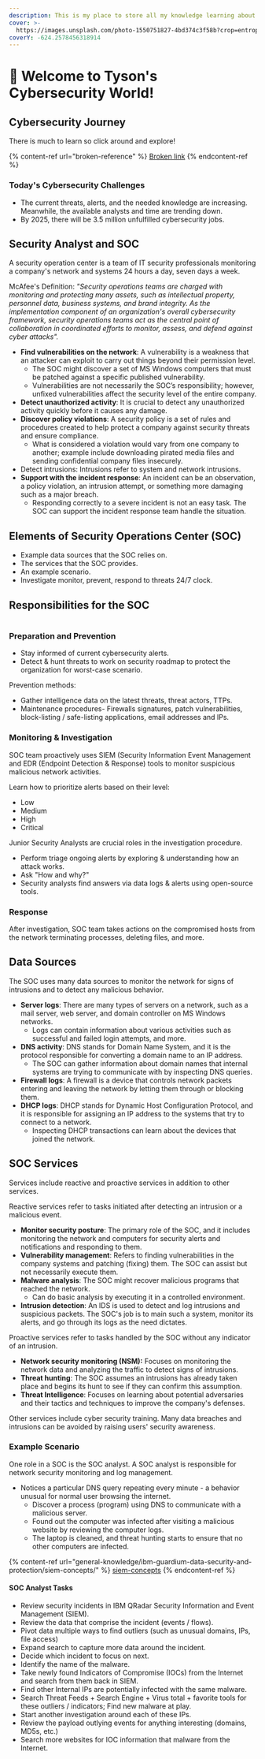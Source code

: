 ```yaml
---
description: This is my place to store all my knowledge learning about cybersecurity.
cover: >-
  https://images.unsplash.com/photo-1550751827-4bd374c3f58b?crop=entropy&cs=tinysrgb&fm=jpg&ixid=MnwxOTcwMjR8MHwxfHNlYXJjaHw0fHxzZWN1cml0eXxlbnwwfHx8fDE2NjE5ODk3Mzk&ixlib=rb-1.2.1&q=80
coverY: -624.2578456318914
---
```


# 💭 Welcome to Tyson's Cybersecurity World!

## Cybersecurity Journey

There is much to learn so click around and explore!

{% content-ref url="broken-reference" %}
[Broken link](broken-reference)
{% endcontent-ref %}

### Today's Cybersecurity Challenges

* The current threats, alerts, and the needed knowledge are increasing. Meanwhile, the available analysts and time are trending down.
* By 2025, there will be 3.5 million unfulfilled cybersecurity jobs.

## Security Analyst and SOC

A security operation center is a team of IT security professionals monitoring a company's network and systems 24 hours a day, seven days a week.&#x20;

McAfee's Definition: _"Security operations teams are charged with monitoring and protecting many assets, such as intellectual property, personnel data, business systems, and brand integrity. As the implementation component of an organization's overall cybersecurity framework, security operations teams act as the central point of collaboration in coordinated efforts to monitor, assess, and defend against cyber attacks"._

* **Find vulnerabilities on the network**: A vulnerability is a weakness that an attacker can exploit to carry out things beyond their permission level.
  * The SOC might discover a set of MS Windows computers that must be patched against a specific published vulnerability.
  * Vulnerabilities are not necessarily the SOC’s responsibility; however, unfixed vulnerabilities affect the security level of the entire company.
* **Detect unauthorized activity**: It is crucial to detect any unauthorized activity quickly before it causes any damage.
* **Discover policy violations**: A security policy is a set of rules and procedures created to help protect a company against security threats and ensure compliance.
  * What is considered a violation would vary from one company to another; example include downloading pirated media files and sending confidential company files insecurely.
* Detect intrusions: Intrusions refer to system and network intrusions.
* **Support with the incident response**: An incident can be an observation, a policy violation, an intrusion attempt, or something more damaging such as a major breach.
  * Responding correctly to a severe incident is not an easy task. The SOC can support the incident response team handle the situation.

## Elements of Security Operations Center (SOC)

* Example data sources that the SOC relies on.
* The services that the SOC provides.
* An example scenario.
* Investigate monitor, prevent, respond to threats 24/7 clock.

## Responsibilities for the SOC

<figure><img src="https://tryhackme-images.s3.amazonaws.com/user-uploads/60c7fac321aca20049602d2b/room-content/ac6d125de72c99f799d13c1aaf0c55dd.PNG" alt=""><figcaption></figcaption></figure>

### Preparation and Prevention&#x20;

* Stay informed of current cybersecurity alerts.&#x20;
* Detect & hunt threats to work on security roadmap to protect the organization for worst-case scenario.&#x20;

Prevention methods:&#x20;

* Gather intelligence data on the latest threats, threat actors, TTPs.
* Maintenance procedures- Firewalls signatures, patch vulnerabilities, block-listing / safe-listing applications, email addresses and IPs.

### Monitoring & Investigation

SOC team proactively uses SIEM (Security Information Event Management and EDR (Endpoint Detection & Response) tools to monitor suspicious malicious network activities.&#x20;

Learn how to prioritize alerts based on their level:&#x20;

* Low
* Medium
* High
* Critical&#x20;

Junior Security Analysts are crucial roles in the investigation procedure.

* Perform triage ongoing alerts by exploring & understanding how an attack works.
* Ask "How and why?"&#x20;
* Security analysts find answers via data logs & alerts using open-source tools.

### Response

After investigation, SOC team takes actions on the compromised hosts from the network terminating processes, deleting files, and more.

## Data Sources

The SOC uses many data sources to monitor the network for signs of intrusions and to detect any malicious behavior.

* **Server logs**: There are many types of servers on a network, such as a mail server, web server, and domain controller on MS Windows networks.
  * Logs can contain information about various activities such as successful and failed login attempts, and more.
* **DNS activity**: DNS stands for Domain Name System, and it is the protocol responsible for converting a domain name to an IP address.
  * The SOC can gather information about domain names that internal systems are trying to communicate with by inspecting DNS queries.
* **Firewall logs**: A firewall is a device that controls network packets entering and leaving the network by letting them through or blocking them.
* **DHCP logs**: DHCP stands for Dynamic Host Configuration Protocol, and it is responsible for assigning an IP address to the systems that try to connect to a network.
  * Inspecting DHCP transactions can learn about the devices that joined the network.

## SOC Services

Services include reactive and proactive services in addition to other services.

Reactive services refer to tasks initiated after detecting an intrusion or a malicious event.

* **Monitor security posture**: The primary role of the SOC, and it includes monitoring the network and computers for security alerts and notifications and responding to them.
* **Vulnerability management**: Refers to finding vulnerabilities in the company systems and patching (fixing) them. The SOC can assist but not necessarily execute them.
* **Malware analysis**: The SOC might recover malicious programs that reached the network.
  * Can do basic analysis by executing it in a controlled environment.
* **Intrusion detection**: An IDS is used to detect and log intrusions and suspicious packets. The SOC's job is to main such a system, monitor its alerts, and go through its logs as the need dictates.

Proactive services refer to tasks handled by the SOC without any indicator of an intrusion.

* **Network security monitoring (NSM):** Focuses on monitoring the network data and analyzing the traffic to detect signs of intrusions.
* **Threat hunting**: The SOC assumes an intrusions has already taken place and begins its hunt to see if they can confirm this assumption.
* **Threat Intelligence**: Focuses on learning about potential adversaries and their tactics and techniques to improve the company's defenses.

Other services include cyber security training. Many data breaches and intrusions can be avoided by raising users' security awareness.

### Example Scenario

One role in a SOC is the SOC analyst. A SOC analyst is responsible for network security monitoring and log management.

* Notices a particular DNS query repeating every minute - a behavior unusual for normal user browsing the internet.
  * Discover a process (program) using DNS to communicate with a malicious server.
  * Found out the computer was infected after visiting a malicious website by reviewing the computer logs.
  * The laptop is cleaned, and threat hunting starts to ensure that no other computers are infected.

{% content-ref url="general-knowledge/ibm-guardium-data-security-and-protection/siem-concepts/" %}
[siem-concepts](general-knowledge/ibm-guardium-data-security-and-protection/siem-concepts/)
{% endcontent-ref %}

#### SOC Analyst Tasks

* Review security incidents in IBM QRadar Security Information and Event Management (SIEM).
* Review the data that comprise the incident (events / flows).
* Pivot data multiple ways to find outliers (such as unusual domains, IPs, file access)
* Expand search to capture more data around the incident.
* Decide which incident to focus on next.
* Identify the name of the malware.
* Take newly found Indicators of Compromise (IOCs) from the Internet and search from them back in SIEM.
* Find other Internal IPs are potentially infected with the same malware.
* Search Threat Feeds + Search Engine + Virus total + favorite tools for these outliers / indicators; Find new malware at play.
* Start another investigation around each of these IPs.
* Review the payload outlying events for anything interesting (domains, MD5s, etc.)
* Search more websites for IOC information that malware from the Internet.
